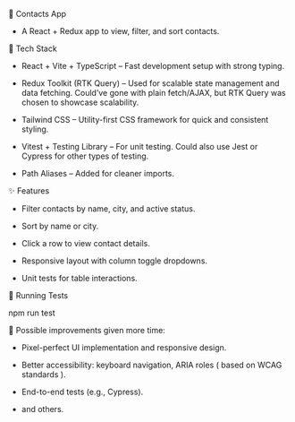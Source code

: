 📇 Contacts App

* A React + Redux app to view, filter, and sort contacts.

🔧 Tech Stack

* React + Vite + TypeScript – Fast development setup with strong typing.

* Redux Toolkit (RTK Query) – Used for scalable state management and data fetching. Could’ve gone with plain fetch/AJAX, but RTK Query was chosen to showcase scalability.

* Tailwind CSS – Utility-first CSS framework for quick and consistent styling.

* Vitest + Testing Library – For unit testing. Could also use Jest or Cypress for other types of testing.

* Path Aliases – Added for cleaner imports.

✨ Features

* Filter contacts by name, city, and active status.

* Sort by name or city.

* Click a row to view contact details.

* Responsive layout with column toggle dropdowns.

* Unit tests for table interactions.

🧪 Running Tests

npm run test

📁 Possible improvements given more time:

* Pixel-perfect UI implementation and responsive design.

* Better accessibility: keyboard navigation, ARIA roles ( based on WCAG standards ).

* End-to-end tests (e.g., Cypress).

* and others.
